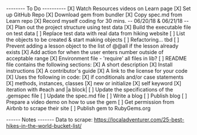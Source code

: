 -------- To Do ----------
[X] Watch Resources videos on Learn page
[X] Set up GitHub Repo
[X] Download gem from bundler
[X] Copy spec.md from Learn repo
[X] Record myself coding for 30 mins. -- 06/20/18 & 06/21/18 --
[X] Plan out the project structure using test data
[X] Build the executable file on test data
[ ] Replace test data with real data from hiking website
[ ] List the objects to be created & start making objects
[ ] Refactoring... tbd
[ ] Prevent adding a lesson object to the list of @@all if the lesson already exists
[X] Add action for when the user enters number outside of acceptable range
[X] Environment file - 'require' all files in lib?
[ ] README file contains the following sections:
    [X] A short description
    [X] Install instructions
    [X] A contributor's guide
    [X] A link to the license for your code
[X] Uses the following in code:
    [X] if conditionals and/or case statements
    [X] methods, instances, classes
    [X] new or initialize
    [X] self keyword
    [X] iteration with #each and |a block|
[ ] Update the specifications of the .gemspec file
[ ] Update the spec.md file
[ ] Write a blog
[ ] Publish blog
[ ] Prepare a video demo on how to use the gem
[ ] Get permission from Airbnb to scrape their site
[ ] Publish gem to RubyGems.org

------ Notes -------
Data to scrape: https://localadventurer.com/25-best-hikes-in-the-world-bucket-list/
